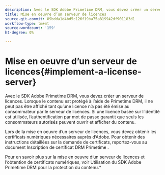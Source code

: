 ```yaml
---
description: Avec le SDK Adobe Primetime DRM, vous devez créer un serveur de licences. Lorsque le contenu est protégé à l’aide de Primetime DRM, il ne peut pas être affiché tant qu’une licence n’a pas été émise au consommateur par le serveur de licences. Si une licence basée sur l’identité est utilisée, l’authentification par mot de passe garantit que seuls les consommateurs autorisés peuvent ouvrir et afficher du contenu.
title: Mise en oeuvre d’un serveur de licences
source-git-commit: 89bdda1d4bd5c126f19ba75a819942df901183d1
workflow-type: tm+mt
source-wordcount: '159'
ht-degree: 0%

---
```



# Mise en oeuvre d’un serveur de licences{#implement-a-license-server}

Avec le SDK Adobe Primetime DRM, vous devez créer un serveur de licences. Lorsque le contenu est protégé à l’aide de Primetime DRM, il ne peut pas être affiché tant qu’une licence n’a pas été émise au consommateur par le serveur de licences. Si une licence basée sur l’identité est utilisée, l’authentification par mot de passe garantit que seuls les consommateurs autorisés peuvent ouvrir et afficher du contenu.

Lors de la mise en oeuvre d’un serveur de licences, vous devez obtenir les certificats numériques nécessaires auprès d’Adobe. Pour obtenir des instructions détaillées sur la demande de certificats, reportez-vous au document Inscription de certificat DRM Primetime .

Pour en savoir plus sur la mise en oeuvre d’un serveur de licences et l’obtention de certificats numériques, voir Utilisation du SDK Adobe Primetime DRM pour la protection du contenu.*
